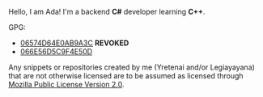 Hello, I am Ada! I'm a backend **C#** developer learning **C++**.

GPG:
- [06574D64E0AB9A3C](https://raw.githubusercontent.com/yretenai/yretenai/develop/06574D64E0AB9A3C.gpg) **REVOKED**
- [066E56D5C9F4E50D](https://raw.githubusercontent.com/yretenai/yretenai/develop/066E56D5C9F4E50D.gpg)

Any snippets or repositories created by me (Yretenai and/or Legiayayana) that are not otherwise licensed are to be assumed as licensed
through [Mozilla Public License Version 2.0](https://www.mozilla.org/media/MPL/2.0/index.f75d2927d3c1.txt).
